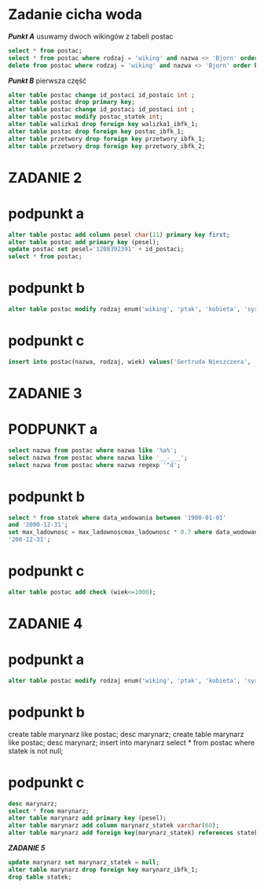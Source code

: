 # Zadanie cicha woda
***Punkt A***
usuwamy dwoch wikingów z tabeli postac
```sql
select * from postac;
select * from postac where rodzaj = 'wiking' and nazwa <> 'Bjorn' order by data_ur asc limit 2;
delete from postac where rodzaj = 'wiking' and nazwa <> 'Bjorn' order by data_ur asc limit 2;
```
***Punkt B***
pierwsza część
```sql
alter table postac change id_postaci id_postaic int ;
alter table postac drop primary key;
alter table postac change id_postaci id_postaci int ;
alter table postac modify postac_statek int;
alter table walizka1 drop foreign key walizka1_ibfk_1;
alter table postac drop foreign key postac_ibfk_1;
alter table przetwory drop foreign key przetwory_ibfk_1;
alter table przetwory drop foreign key przetwory_ibfk_2;

```



# ZADANIE 2

# podpunkt a
```sql
alter table postac add column pesel char(11) primary key first;
alter table postac add primary key (pesel);
update postac set pesel='1208392391' + id_postaci;
select * from postac;
```

# podpunkt b
```sql
alter table postac modify rodzaj enum('wiking', 'ptak', 'kobieta', 'syrena');
```


# podpunkt c
```sql
insert into postac(nazwa, rodzaj, wiek) values('Gertruda Nieszczera', 'syrena', '111');
```
# ZADANIE 3

# PODPUNKT a
```sql 
select nazwa from postac where nazwa like '%a%';
select nazwa from postac where nazwa like '__-___';
select nazwa from postac where nazwa regexp '^d';
```
# podpunkt b
```sql
select * from statek where data_wodowania between '1900-01-01' 
and '2000-12-31';
set max_ladownosc = max_ladownoscmax_ladownosc * 0.7 where data_wodowania between '1900-01-01' and 
'200-12-31';
```
# podpunkt c
```sql
alter table postac add check (wiek<=1000);
```
# ZADANIE 4

# podpunkt a
 ```sql
 alter table postac modify rodzaj enum('wiking', 'ptak', 'kobieta', 'syrena','waz');
```
# podpunkt b
create table marynarz like postac;
desc marynarz;
create table marynarz like postac;
desc marynarz;
insert into marynarz select * from postac where statek is not null;

# podpunkt c
```sql
desc marynarz;
select * from marynarz;
alter table marynarz add primary key (pesel);
alter table marynarz add column marynarz_statek varchar(60);
alter table marynarz add foreign key(marynarz_statek) references statek(nazwa_statku);
```

***ZADANIE 5***
```sql
update marynarz set marynarz_statek = null;
alter table marynarz drop foreign key marynarz_ibfk_1;
drop table statek;

```

